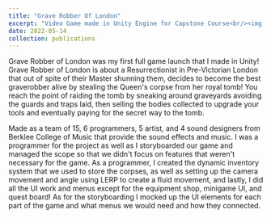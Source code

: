 ```yaml
---
title: "Grave Robber Of London"
excerpt: "Video Game made in Unity Engine for Capstone Course<br/><img src='/images/500x300.png'>"
date: 2022-05-14
collection: publications
---
```


Grave Robber of London was my first full game launch that I made in Unity! Grave Robber of London is about a Resurrectionist in Pre-Victorian London that out of spite of their Master shunning them, decides to become the best graverobber alive by stealing the Queen's corpse from her royal tomb! You reach the point of raiding the tomb by sneaking around graveyards avoiding the guards and traps laid, then selling the bodies collected to upgrade your tools and eventually paying for the secret way to the tomb.

Made as a team of 15, 6 programmers, 5 artist, and 4 sound designers from Berklee College of Music that provide the sound effects and music. I was a programmer for the project as well as I storyboarded our game and managed the scope so that we didn't focus on features that weren't necessary for the game. As a programmer, I created the dynamic inventory system that we used to store the corpses, as well as setting up the camera movement and angle using LERP to create a fluid movement, and lastly, I did all the UI work and menus except for the equipment shop, minigame UI, and quest board! As for the storyboarding I mocked up the UI elements for each part of the game and what menus we would need and how they connected.